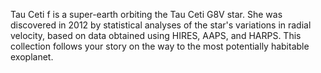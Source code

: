 Tau Ceti f is a super-earth orbiting the Tau Ceti G8V star. She was discovered in 2012 by statistical analyses of the star's variations in radial velocity, based on data obtained using HIRES, AAPS, and HARPS. This collection follows your story on the way to the most potentially habitable exoplanet.
